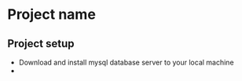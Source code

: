 # Project name

## Project setup
  * Download and install mysql database server to your local machine
  *